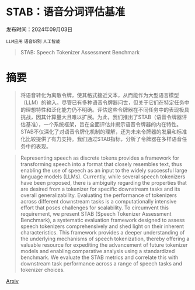 # STAB：语音分词评估基准

发布时间：2024年09月03日

`LLM应用` `语音识别` `人工智能`

> STAB: Speech Tokenizer Assessment Benchmark

# 摘要

> 将语音转化为离散令牌，使其格式接近文本，从而能作为大型语言模型（LLM）的输入。尽管已有多种语音令牌器问世，但关于它们在特定任务中的理想特性和泛化能力仍不明确。评估这些令牌器在不同任务中的表现极具挑战，因其计算量大且难以扩展。为此，我们推出了STAB（语音令牌器评估基准），一个系统框架，旨在全面评估并揭示语音令牌器的内在特性。STAB不仅深化了对语音令牌化机制的理解，还为未来令牌器的发展和标准化比较提供了有力支持。我们通过STAB指标，分析了令牌器在多样语音任务中的表现。

> Representing speech as discrete tokens provides a framework for transforming speech into a format that closely resembles text, thus enabling the use of speech as an input to the widely successful large language models (LLMs). Currently, while several speech tokenizers have been proposed, there is ambiguity regarding the properties that are desired from a tokenizer for specific downstream tasks and its overall generalizability. Evaluating the performance of tokenizers across different downstream tasks is a computationally intensive effort that poses challenges for scalability. To circumvent this requirement, we present STAB (Speech Tokenizer Assessment Benchmark), a systematic evaluation framework designed to assess speech tokenizers comprehensively and shed light on their inherent characteristics. This framework provides a deeper understanding of the underlying mechanisms of speech tokenization, thereby offering a valuable resource for expediting the advancement of future tokenizer models and enabling comparative analysis using a standardized benchmark. We evaluate the STAB metrics and correlate this with downstream task performance across a range of speech tasks and tokenizer choices.

[Arxiv](https://arxiv.org/abs/2409.02384)